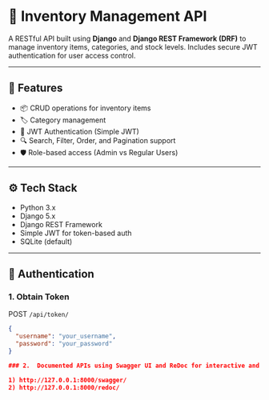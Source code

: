 # 🧾 Inventory Management API

A RESTful API built using **Django** and **Django REST Framework (DRF)** to manage inventory items, categories, and stock levels. Includes secure JWT authentication for user access control.

---

## 🚀 Features

- 📦 CRUD operations for inventory items
- 🏷️ Category management
- 🔐 JWT Authentication (Simple JWT)
- 🔍 Search, Filter, Order, and Pagination support
- 🛡️ Role-based access (Admin vs Regular Users)

---

## ⚙️ Tech Stack

- Python 3.x
- Django 5.x
- Django REST Framework
- Simple JWT for token-based auth
- SQLite (default)

---

## 🔐 Authentication

### 1. Obtain Token

POST `/api/token/`

```json
{
  "username": "your_username",
  "password": "your_password"
}

### 2.  Documented APIs using Swagger UI and ReDoc for interactive and comprehensive API reference

1) http://127.0.0.1:8000/swagger/
2) http://127.0.0.1:8000/redoc/
